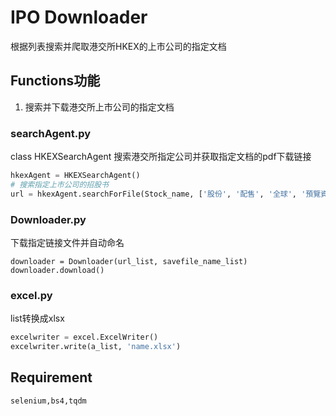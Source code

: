 # IPO Downloader

根据列表搜索并爬取港交所HKEX的上市公司的指定文档

## Functions功能

1. 搜索并下载港交所上市公司的指定文档

### searchAgent.py

class HKEXSearchAgent 搜索港交所指定公司并获取指定文档的pdf下载链接

```python
hkexAgent = HKEXSearchAgent()
# 搜索指定上市公司的招股书
url = hkexAgent.searchForFile(Stock_name, ['股份', '配售', '全球', '預覽資料集'])
```

### Downloader.py

下载指定链接文件并自动命名

```
downloader = Downloader(url_list, savefile_name_list)
downloader.download()
```



### excel.py

list转换成xlsx

```python
excelwriter = excel.ExcelWriter()
excelwriter.write(a_list, 'name.xlsx')
```

## Requirement

```python
selenium,bs4,tqdm
```

